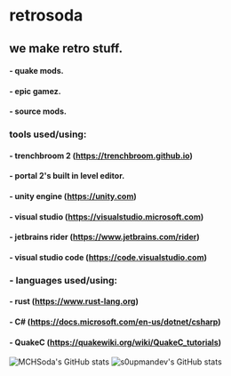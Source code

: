 # retrosoda
## we make retro stuff.
#### - quake mods.
#### - epic gamez.
#### - source mods.
### tools used/using:
#### - trenchbroom 2 (https://trenchbroom.github.io) 
#### - portal 2's built in level editor.
#### - unity engine (https://unity.com)
#### - visual studio (https://visualstudio.microsoft.com)
#### - jetbrains rider (https://www.jetbrains.com/rider)
#### - visual studio code (https://code.visualstudio.com)
### - languages used/using:
#### - rust (https://www.rust-lang.org)
#### - C# (https://docs.microsoft.com/en-us/dotnet/csharp)
#### - QuakeC (https://quakewiki.org/wiki/QuakeC_tutorials)

![MCHSoda's GitHub stats](https://github-readme-stats.vercel.app/api?username=MCHSoda&show_icons=true&theme=synthwave)
![s0upmandev's GitHub stats](https://github-readme-stats.vercel.app/api?username=s0upmandev&show_icons=true&theme=synthwave)


